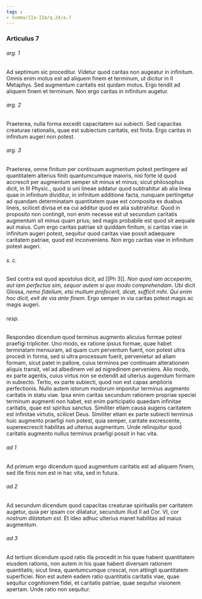 ```yaml
---
tags : 
- Summa/IIa-IIæ/q.24/a.7
---
```


### Articulus 7

###### arg. 1
Ad septimum sic proceditur. Videtur quod caritas non augeatur in infinitum. Omnis enim motus est ad aliquem finem et terminum, ut dicitur in II Metaphys. Sed augmentum caritatis est quidam motus. Ergo tendit ad aliquem finem et terminum. Non ergo caritas in infinitum augetur.

###### arg. 2
Praeterea, nulla forma excedit capacitatem sui subiecti. Sed capacitas creaturae rationalis, quae est subiectum caritatis, est finita. Ergo caritas in infinitum augeri non potest.

###### arg. 3
Praeterea, omne finitum per continuum augmentum potest pertingere ad quantitatem alterius finiti quantumcumque maioris, nisi forte id quod accrescit per augmentum semper sit minus et minus; sicut philosophus dicit, in III Physic., quod si uni lineae addatur quod subtrahitur ab alia linea quae in infinitum dividitur, in infinitum additione facta, nunquam pertingetur ad quandam determinatam quantitatem quae est composita ex duabus lineis, scilicet divisa et ea cui additur quod ex alia subtrahitur. Quod in proposito non contingit, non enim necesse est ut secundum caritatis augmentum sit minus quam prius; sed magis probabile est quod sit aequale aut maius. Cum ergo caritas patriae sit quiddam finitum, si caritas viae in infinitum augeri potest, sequitur quod caritas viae possit adaequare caritatem patriae, quod est inconveniens. Non ergo caritas viae in infinitum potest augeri.

###### s. c.
Sed contra est quod apostolus dicit, ad [[Ph 3]]. *Non quod iam acceperim, aut iam perfectus sim, sequor autem si quo modo comprehendam*. Ubi dicit Glossa, *nemo fidelium, etsi multum profecerit, dicat, sufficit mihi. Qui enim hoc dicit, exit de via ante finem*. Ergo semper in via caritas potest magis ac magis augeri.

###### resp.
Respondeo dicendum quod terminus augmento alicuius formae potest praefigi tripliciter. Uno modo, ex ratione ipsius formae, quae habet terminatam mensuram, ad quam cum perventum fuerit, non potest ultra procedi in forma, sed si ultra processum fuerit, pervenietur ad aliam formam, sicut patet in pallore, cuius terminos per continuam alterationem aliquis transit, vel ad albedinem vel ad nigredinem perveniens. Alio modo, ex parte agentis, cuius virtus non se extendit ad ulterius augendum formam in subiecto. Tertio, ex parte subiecti, quod non est capax amplioris perfectionis. Nullo autem istorum modorum imponitur terminus augmento caritatis in statu viae. Ipsa enim caritas secundum rationem propriae speciei terminum augmenti non habet, est enim participatio quaedam infinitae caritatis, quae est spiritus sanctus. Similiter etiam causa augens caritatem est infinitae virtutis, scilicet Deus. Similiter etiam ex parte subiecti terminus huic augmento praefigi non potest, quia semper, caritate excrescente, superexcrescit habilitas ad ulterius augmentum. Unde relinquitur quod caritatis augmento nullus terminus praefigi possit in hac vita.

###### ad 1
Ad primum ergo dicendum quod augmentum caritatis est ad aliquem finem, sed ille finis non est in hac vita, sed in futura.

###### ad 2
Ad secundum dicendum quod capacitas creaturae spiritualis per caritatem augetur, quia per ipsam cor dilatatur, secundum illud II ad Cor. VI, *cor nostrum dilatatum est*. Et ideo adhuc ulterius manet habilitas ad maius augmentum.

###### ad 3
Ad tertium dicendum quod ratio illa procedit in his quae habent quantitatem eiusdem rationis, non autem in his quae habent diversam rationem quantitatis; sicut linea, quantumcumque crescat, non attingit quantitatem superficiei. Non est autem eadem ratio quantitatis caritatis viae, quae sequitur cognitionem fidei, et caritatis patriae, quae sequitur visionem apertam. Unde ratio non sequitur.

